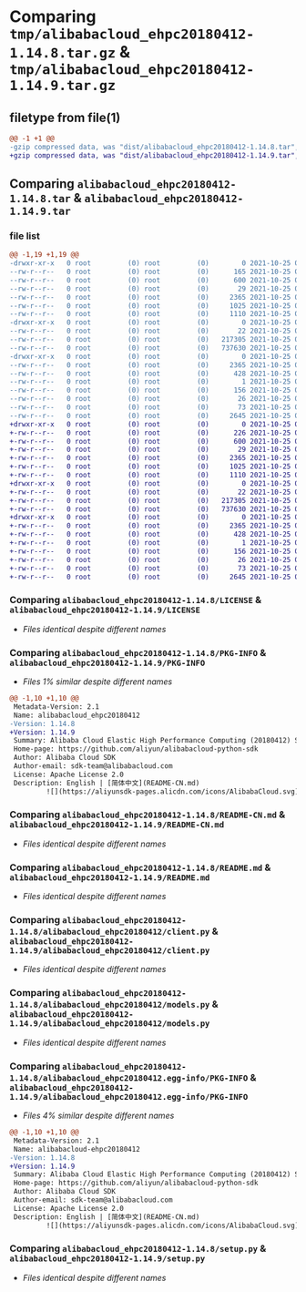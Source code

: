 # Comparing `tmp/alibabacloud_ehpc20180412-1.14.8.tar.gz` & `tmp/alibabacloud_ehpc20180412-1.14.9.tar.gz`

## filetype from file(1)

```diff
@@ -1 +1 @@
-gzip compressed data, was "dist/alibabacloud_ehpc20180412-1.14.8.tar", last modified: Mon Oct 25 03:23:19 2021, max compression
+gzip compressed data, was "dist/alibabacloud_ehpc20180412-1.14.9.tar", last modified: Mon Oct 25 06:35:05 2021, max compression
```

## Comparing `alibabacloud_ehpc20180412-1.14.8.tar` & `alibabacloud_ehpc20180412-1.14.9.tar`

### file list

```diff
@@ -1,19 +1,19 @@
-drwxr-xr-x   0 root         (0) root         (0)        0 2021-10-25 03:23:19.000000 alibabacloud_ehpc20180412-1.14.8/
--rw-r--r--   0 root         (0) root         (0)      165 2021-10-25 03:23:19.000000 alibabacloud_ehpc20180412-1.14.8/ChangeLog.md
--rw-r--r--   0 root         (0) root         (0)      600 2021-10-25 03:23:19.000000 alibabacloud_ehpc20180412-1.14.8/LICENSE
--rw-r--r--   0 root         (0) root         (0)       29 2021-10-25 03:23:19.000000 alibabacloud_ehpc20180412-1.14.8/MANIFEST.in
--rw-r--r--   0 root         (0) root         (0)     2365 2021-10-25 03:23:19.000000 alibabacloud_ehpc20180412-1.14.8/PKG-INFO
--rw-r--r--   0 root         (0) root         (0)     1025 2021-10-25 03:23:19.000000 alibabacloud_ehpc20180412-1.14.8/README-CN.md
--rw-r--r--   0 root         (0) root         (0)     1110 2021-10-25 03:23:19.000000 alibabacloud_ehpc20180412-1.14.8/README.md
-drwxr-xr-x   0 root         (0) root         (0)        0 2021-10-25 03:23:19.000000 alibabacloud_ehpc20180412-1.14.8/alibabacloud_ehpc20180412/
--rw-r--r--   0 root         (0) root         (0)       22 2021-10-25 03:23:19.000000 alibabacloud_ehpc20180412-1.14.8/alibabacloud_ehpc20180412/__init__.py
--rw-r--r--   0 root         (0) root         (0)   217305 2021-10-25 03:23:19.000000 alibabacloud_ehpc20180412-1.14.8/alibabacloud_ehpc20180412/client.py
--rw-r--r--   0 root         (0) root         (0)   737630 2021-10-25 03:23:19.000000 alibabacloud_ehpc20180412-1.14.8/alibabacloud_ehpc20180412/models.py
-drwxr-xr-x   0 root         (0) root         (0)        0 2021-10-25 03:23:19.000000 alibabacloud_ehpc20180412-1.14.8/alibabacloud_ehpc20180412.egg-info/
--rw-r--r--   0 root         (0) root         (0)     2365 2021-10-25 03:23:19.000000 alibabacloud_ehpc20180412-1.14.8/alibabacloud_ehpc20180412.egg-info/PKG-INFO
--rw-r--r--   0 root         (0) root         (0)      428 2021-10-25 03:23:19.000000 alibabacloud_ehpc20180412-1.14.8/alibabacloud_ehpc20180412.egg-info/SOURCES.txt
--rw-r--r--   0 root         (0) root         (0)        1 2021-10-25 03:23:19.000000 alibabacloud_ehpc20180412-1.14.8/alibabacloud_ehpc20180412.egg-info/dependency_links.txt
--rw-r--r--   0 root         (0) root         (0)      156 2021-10-25 03:23:19.000000 alibabacloud_ehpc20180412-1.14.8/alibabacloud_ehpc20180412.egg-info/requires.txt
--rw-r--r--   0 root         (0) root         (0)       26 2021-10-25 03:23:19.000000 alibabacloud_ehpc20180412-1.14.8/alibabacloud_ehpc20180412.egg-info/top_level.txt
--rw-r--r--   0 root         (0) root         (0)       73 2021-10-25 03:23:19.000000 alibabacloud_ehpc20180412-1.14.8/setup.cfg
--rw-r--r--   0 root         (0) root         (0)     2645 2021-10-25 03:23:19.000000 alibabacloud_ehpc20180412-1.14.8/setup.py
+drwxr-xr-x   0 root         (0) root         (0)        0 2021-10-25 06:35:05.000000 alibabacloud_ehpc20180412-1.14.9/
+-rw-r--r--   0 root         (0) root         (0)      226 2021-10-25 06:35:05.000000 alibabacloud_ehpc20180412-1.14.9/ChangeLog.md
+-rw-r--r--   0 root         (0) root         (0)      600 2021-10-25 06:35:05.000000 alibabacloud_ehpc20180412-1.14.9/LICENSE
+-rw-r--r--   0 root         (0) root         (0)       29 2021-10-25 06:35:05.000000 alibabacloud_ehpc20180412-1.14.9/MANIFEST.in
+-rw-r--r--   0 root         (0) root         (0)     2365 2021-10-25 06:35:05.000000 alibabacloud_ehpc20180412-1.14.9/PKG-INFO
+-rw-r--r--   0 root         (0) root         (0)     1025 2021-10-25 06:35:05.000000 alibabacloud_ehpc20180412-1.14.9/README-CN.md
+-rw-r--r--   0 root         (0) root         (0)     1110 2021-10-25 06:35:05.000000 alibabacloud_ehpc20180412-1.14.9/README.md
+drwxr-xr-x   0 root         (0) root         (0)        0 2021-10-25 06:35:05.000000 alibabacloud_ehpc20180412-1.14.9/alibabacloud_ehpc20180412/
+-rw-r--r--   0 root         (0) root         (0)       22 2021-10-25 06:35:05.000000 alibabacloud_ehpc20180412-1.14.9/alibabacloud_ehpc20180412/__init__.py
+-rw-r--r--   0 root         (0) root         (0)   217305 2021-10-25 06:35:05.000000 alibabacloud_ehpc20180412-1.14.9/alibabacloud_ehpc20180412/client.py
+-rw-r--r--   0 root         (0) root         (0)   737630 2021-10-25 06:35:05.000000 alibabacloud_ehpc20180412-1.14.9/alibabacloud_ehpc20180412/models.py
+drwxr-xr-x   0 root         (0) root         (0)        0 2021-10-25 06:35:05.000000 alibabacloud_ehpc20180412-1.14.9/alibabacloud_ehpc20180412.egg-info/
+-rw-r--r--   0 root         (0) root         (0)     2365 2021-10-25 06:35:05.000000 alibabacloud_ehpc20180412-1.14.9/alibabacloud_ehpc20180412.egg-info/PKG-INFO
+-rw-r--r--   0 root         (0) root         (0)      428 2021-10-25 06:35:05.000000 alibabacloud_ehpc20180412-1.14.9/alibabacloud_ehpc20180412.egg-info/SOURCES.txt
+-rw-r--r--   0 root         (0) root         (0)        1 2021-10-25 06:35:05.000000 alibabacloud_ehpc20180412-1.14.9/alibabacloud_ehpc20180412.egg-info/dependency_links.txt
+-rw-r--r--   0 root         (0) root         (0)      156 2021-10-25 06:35:05.000000 alibabacloud_ehpc20180412-1.14.9/alibabacloud_ehpc20180412.egg-info/requires.txt
+-rw-r--r--   0 root         (0) root         (0)       26 2021-10-25 06:35:05.000000 alibabacloud_ehpc20180412-1.14.9/alibabacloud_ehpc20180412.egg-info/top_level.txt
+-rw-r--r--   0 root         (0) root         (0)       73 2021-10-25 06:35:05.000000 alibabacloud_ehpc20180412-1.14.9/setup.cfg
+-rw-r--r--   0 root         (0) root         (0)     2645 2021-10-25 06:35:05.000000 alibabacloud_ehpc20180412-1.14.9/setup.py
```

### Comparing `alibabacloud_ehpc20180412-1.14.8/LICENSE` & `alibabacloud_ehpc20180412-1.14.9/LICENSE`

 * *Files identical despite different names*

### Comparing `alibabacloud_ehpc20180412-1.14.8/PKG-INFO` & `alibabacloud_ehpc20180412-1.14.9/PKG-INFO`

 * *Files 1% similar despite different names*

```diff
@@ -1,10 +1,10 @@
 Metadata-Version: 2.1
 Name: alibabacloud_ehpc20180412
-Version: 1.14.8
+Version: 1.14.9
 Summary: Alibaba Cloud Elastic High Performance Computing (20180412) SDK Library for Python
 Home-page: https://github.com/aliyun/alibabacloud-python-sdk
 Author: Alibaba Cloud SDK
 Author-email: sdk-team@alibabacloud.com
 License: Apache License 2.0
 Description: English | [简体中文](README-CN.md)
         ![](https://aliyunsdk-pages.alicdn.com/icons/AlibabaCloud.svg)
```

### Comparing `alibabacloud_ehpc20180412-1.14.8/README-CN.md` & `alibabacloud_ehpc20180412-1.14.9/README-CN.md`

 * *Files identical despite different names*

### Comparing `alibabacloud_ehpc20180412-1.14.8/README.md` & `alibabacloud_ehpc20180412-1.14.9/README.md`

 * *Files identical despite different names*

### Comparing `alibabacloud_ehpc20180412-1.14.8/alibabacloud_ehpc20180412/client.py` & `alibabacloud_ehpc20180412-1.14.9/alibabacloud_ehpc20180412/client.py`

 * *Files identical despite different names*

### Comparing `alibabacloud_ehpc20180412-1.14.8/alibabacloud_ehpc20180412/models.py` & `alibabacloud_ehpc20180412-1.14.9/alibabacloud_ehpc20180412/models.py`

 * *Files identical despite different names*

### Comparing `alibabacloud_ehpc20180412-1.14.8/alibabacloud_ehpc20180412.egg-info/PKG-INFO` & `alibabacloud_ehpc20180412-1.14.9/alibabacloud_ehpc20180412.egg-info/PKG-INFO`

 * *Files 4% similar despite different names*

```diff
@@ -1,10 +1,10 @@
 Metadata-Version: 2.1
 Name: alibabacloud-ehpc20180412
-Version: 1.14.8
+Version: 1.14.9
 Summary: Alibaba Cloud Elastic High Performance Computing (20180412) SDK Library for Python
 Home-page: https://github.com/aliyun/alibabacloud-python-sdk
 Author: Alibaba Cloud SDK
 Author-email: sdk-team@alibabacloud.com
 License: Apache License 2.0
 Description: English | [简体中文](README-CN.md)
         ![](https://aliyunsdk-pages.alicdn.com/icons/AlibabaCloud.svg)
```

### Comparing `alibabacloud_ehpc20180412-1.14.8/setup.py` & `alibabacloud_ehpc20180412-1.14.9/setup.py`

 * *Files identical despite different names*

